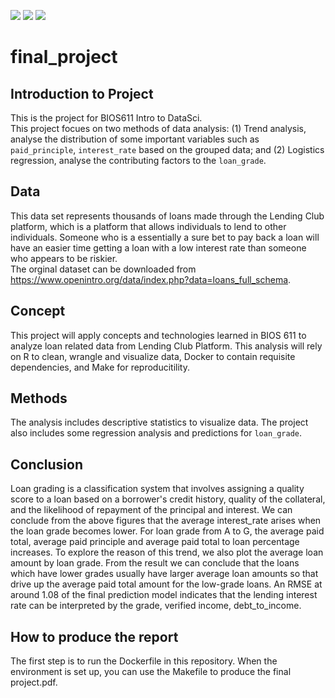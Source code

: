 ![](https://img.shields.io/badge/Category-ML--Visualization-success)
![](https://img.shields.io/badge/Program-R-pink)
![](https://img.shields.io/badge/Resource-Open-blue)
# final_project
## Introduction to Project
This is the project for BIOS611 Intro to DataSci.  
This project focues on two methods of data analysis: (1) Trend analysis, analyse the distribution of some important variables such as `paid_principle`, `interest_rate` based on the grouped data; and (2) Logistics regression, analyse the contributing factors to the `loan_grade`.  

## Data
This data set represents thousands of loans made through the Lending Club platform, which is a platform that allows individuals to lend to other individuals. Someone who is a essentially a sure bet to pay back a loan will have an easier time getting a loan with a low interest rate than someone who appears to be riskier.  
The orginal dataset can be downloaded from https://www.openintro.org/data/index.php?data=loans_full_schema.  

## Concept

This project will apply concepts and technologies learned in BIOS 611 to analyze loan related data from Lending Club Platform. This analysis will rely on R to clean, wrangle and visualize data, Docker to contain requisite dependencies, and Make for reproducitility.  

## Methods

The analysis includes descriptive statistics to visualize data. The project also includes some regression analysis and predictions for `loan_grade`.  

## Conclusion

Loan grading is a classification system that involves assigning a quality score to a loan based on a borrower's credit history, quality of the collateral, and the likelihood of repayment of the principal and interest. We can conclude from the above figures that the average interest_rate arises when the loan grade becomes lower. For loan grade from A to G, the average paid total, average paid principle and average paid total to loan percentage increases. To explore the reason of this trend, we also plot the average loan amount by loan grade. From the result we can conclude that the loans which have lower grades usually have larger average loan amounts so that drive up the average paid total amount for the low-grade loans.
An RMSE at around 1.08 of the final prediction model indicates that the lending interest rate can be interpreted by the grade, verified income, debt_to_income.

## How to produce the report

The first step is to run the Dockerfile in this repository. When the environment is set up, you can use the Makefile to produce the final project.pdf. 
